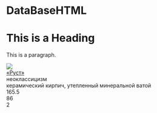 # DataBaseHTML
<html>
<head>
</head>
<body>

<h1>This is a Heading</h1>
<p>This is a paragraph.</p>

</body>
</html>

 <div class="home whiteframe">
            <a class="url" href="kirpich.archimeta.ru/#rust">
                <img class="image" src="kirpich.archimeta.ru/thmb/rust/rust_vid-1.jpg"/>
            </a>
            <div class="name">
                <a class="url" href="kirpich.archimeta.ru/#rust">
                    «Руст»
                </a>
            </div>
            <div class="style">неоклассицизм</div>
            <div class="wall_material">керамический кирпич, утепленный минеральной ватой</div>
            <div class="square">165.5</div>
            <div class="living_space">86</div>
            <div class="floors">2</div>
        </div>
